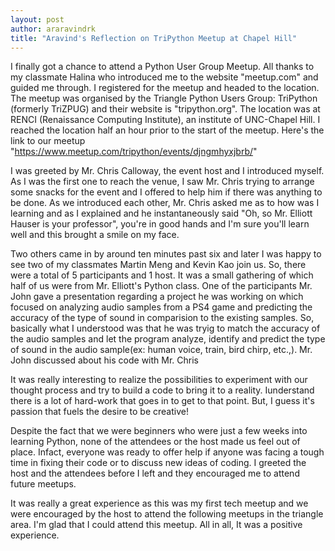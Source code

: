 ```yaml
---
layout: post
author: araravindrk
title: "Aravind's Reflection on TriPython Meetup at Chapel Hill"
---
```


I finally got a chance to attend a Python User Group Meetup. All thanks to my classmate Halina who introduced me to the website "meetup.com" and guided me through. I registered for the meetup and headed to the location. The meetup was organised by the Triangle Python Users Group: TriPython (formerly TriZPUG) and their website is "tripython.org". The location was at RENCI (Renaissance Computing Institute), an institute of UNC-Chapel Hill. I reached the location half an hour prior to the start of the meetup. Here's the link to our meetup "https://www.meetup.com/tripython/events/djngmhyxjbrb/"

I was greeted by Mr. Chris Calloway, the event host and I introduced myself. As I was the first one to reach the venue, I saw Mr. Chris trying to arrange some snacks for the event and I offered to help him if there was anything to be done. As we introduced each other, Mr. Chris asked me as to how was I learning and as I explained and he instantaneously said "Oh, so Mr. Elliott Hauser is your professor", you're in good hands and I'm sure you'll learn well and this brought a smile on my face.

Two others came in by around ten minutes past six and later I was happy to see two of my classmates Martin Meng and Kevin Kao join us. So, there were a total of 5 participants and 1 host. It was a small gathering of which half of us were from Mr. Elliott's Python class.
One of the participants Mr. John gave a presentation regarding a project he was working on which focused on analyzing audio samples from a PS4 game and predicting the accuracy of the type of sound in comparision to the existing samples. So, basically what I understood was that he was tryig to match the accuracy of the audio samples and let the program analyze, identify and predict the type of sound in the audio sample(ex: human voice, train, bird chirp, etc.,). Mr. John discussed about his code with Mr. Chris 

It was really interesting to realize the possibilities to experiment with our thought process and try to build a code to bring it to a reality. Iunderstand there is a lot of hard-work that goes in to get to that point. But, I guess it's passion that fuels the desire to be creative!

Despite the fact that we were beginners who were just a few weeks into learning Python, none of the attendees or the host made us feel out of place. Infact, everyone was ready to offer help if anyone was facing a tough time in fixing their code or to discuss new ideas of coding. I greeted the host and the attendees before I left and they encouraged me to attend future meetups.

It was really a great experience as this was my first tech meetup and we were encouraged by the host to attend the following meetups in the triangle area. I'm glad that I could attend this meetup. All in all, It was a positive experience.
